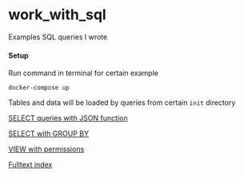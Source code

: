 # work_with_sql
Examples SQL queries I wrote

#### Setup

Run command in terminal for certain example 

    docker-compose up

Tables and data will be loaded by queries from certain `init` directory

[SELECT queries with JSON function](https://github.com/websys-forever/work_with_sql/tree/main/with_recursive_json)

[SELECT with GROUP BY](https://github.com/websys-forever/work_with_sql/tree/main/with_recursive_group_by)

[VIEW with permissions](https://github.com/websys-forever/work_with_sql/tree/main/view)

[Fulltext index](https://github.com/websys-forever/work_with_sql/tree/main/fulltext_index)
